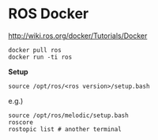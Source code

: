 # ROS Docker #

http://wiki.ros.org/docker/Tutorials/Docker


```
docker pull ros
docker run -ti ros
```

**Setup**

```
source /opt/ros/<ros version>/setup.bash
```

e.g.)

```
source /opt/ros/melodic/setup.bash
roscore
rostopic list # another terminal
```
